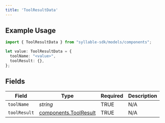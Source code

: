 ```yaml
---
title: 'ToolResultData'
---
```


## Example Usage

```typescript
import { ToolResultData } from "syllable-sdk/models/components";

let value: ToolResultData = {
  toolName: "<value>",
  toolResult: {},
};
```

## Fields

| Field                                                          | Type                                                           | Required                                                       | Description                                                    |
| -------------------------------------------------------------- | -------------------------------------------------------------- | -------------------------------------------------------------- | -------------------------------------------------------------- |
| `toolName`                                                     | *string*                                                       | TRUE                                             | N/A                                                            |
| `toolResult`                                                   | [components.ToolResult](/sdk-docs/models/components/toolresult) | TRUE                                             | N/A                                                            |